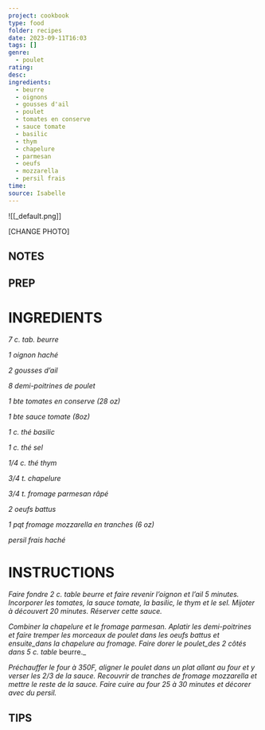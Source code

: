 ```yaml
---
project: cookbook
type: food
folder: recipes
date: 2023-09-11T16:03
tags: []
genre:
  - poulet
rating: 
desc: 
ingredients:
  - beurre
  - oignons
  - gousses d'ail
  - poulet
  - tomates en conserve
  - sauce tomate
  - basilic
  - thym
  - chapelure
  - parmesan
  - oeufs
  - mozzarella
  - persil frais
time: 
source: Isabelle
---
```


![[_default.png]]

[CHANGE PHOTO]


## NOTES




## PREP


# INGREDIENTS

_7 c. tab. beurre_

_1 oignon haché_

_2 gousses d’ail_

_8 demi-poitrines de poulet_

_1 bte tomates en conserve (28 oz)_

_1 bte sauce tomate (8oz)_

_1 c. thé basilic_

_1 c. thé sel_

_1/4 c. thé thym_

_3/4 t. chapelure_

_3/4 t. fromage parmesan râpé_

_2 oeufs battus_

_1 pqt fromage mozzarella en_
_tranches (6 oz)_

_persil frais haché_

# INSTRUCTIONS

_Faire fondre 2 c. table beurre et faire revenir_
_l’oignon et l’ail 5 minutes. Incorporer les tomates,_
_la sauce tomate, la basilic, le thym et le_
_sel. Mijoter à découvert 20 minutes. Réserver_
_cette sauce._

_Combiner la chapelure et le fromage parmesan._
_Aplatir les demi-poitrines et faire tremper_
_les morceaux de poulet dans les oeufs battus_
_et ensuite_dans la chapelure au fromage. Faire_
_dorer le poulet_des 2 côtés dans 5 c. table_
beurre._

_Préchauffer le four à 350F, aligner le poulet_
_dans un plat allant au four et y verser les 2/3_
_de la sauce. Recouvrir de tranches de fromage_
_mozzarella et mettre le reste de la sauce. Faire_
_cuire au four 25 à 30 minutes et décorer avec_
_du persil._


## TIPS



